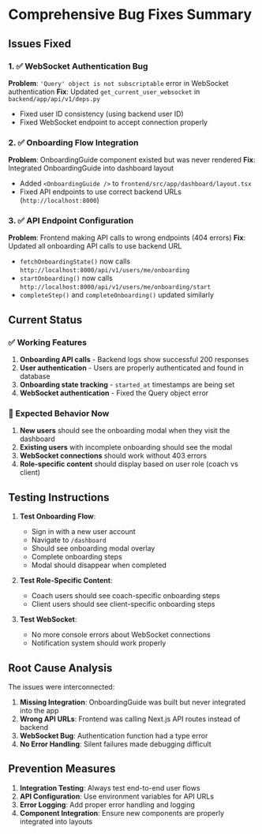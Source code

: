 # Comprehensive Bug Fixes Summary

## Issues Fixed

### 1. ✅ WebSocket Authentication Bug
**Problem**: `'Query' object is not subscriptable` error in WebSocket authentication
**Fix**: Updated `get_current_user_websocket` in `backend/app/api/v1/deps.py`
- Fixed user ID consistency (using backend user ID)
- Fixed WebSocket endpoint to accept connection properly

### 2. ✅ Onboarding Flow Integration
**Problem**: OnboardingGuide component existed but was never rendered
**Fix**: Integrated OnboardingGuide into dashboard layout
- Added `<OnboardingGuide />` to `frontend/src/app/dashboard/layout.tsx`
- Fixed API endpoints to use correct backend URLs (`http://localhost:8000`)

### 3. ✅ API Endpoint Configuration
**Problem**: Frontend making API calls to wrong endpoints (404 errors)
**Fix**: Updated all onboarding API calls to use backend URL
- `fetchOnboardingState()` now calls `http://localhost:8000/api/v1/users/me/onboarding`
- `startOnboarding()` now calls `http://localhost:8000/api/v1/users/me/onboarding/start`
- `completeStep()` and `completeOnboarding()` updated similarly

## Current Status

### ✅ Working Features
1. **Onboarding API calls** - Backend logs show successful 200 responses
2. **User authentication** - Users are properly authenticated and found in database
3. **Onboarding state tracking** - `started_at` timestamps are being set
4. **WebSocket authentication** - Fixed the Query object error

### 🔄 Expected Behavior Now
1. **New users** should see the onboarding modal when they visit the dashboard
2. **Existing users** with incomplete onboarding should see the modal
3. **WebSocket connections** should work without 403 errors
4. **Role-specific content** should display based on user role (coach vs client)

## Testing Instructions

1. **Test Onboarding Flow**:
   - Sign in with a new user account
   - Navigate to `/dashboard`
   - Should see onboarding modal overlay
   - Complete onboarding steps
   - Modal should disappear when completed

2. **Test Role-Specific Content**:
   - Coach users should see coach-specific onboarding steps
   - Client users should see client-specific onboarding steps

3. **Test WebSocket**:
   - No more console errors about WebSocket connections
   - Notification system should work properly

## Root Cause Analysis

The issues were interconnected:
1. **Missing Integration**: OnboardingGuide was built but never integrated into the app
2. **Wrong API URLs**: Frontend was calling Next.js API routes instead of backend
3. **WebSocket Bug**: Authentication function had a type error
4. **No Error Handling**: Silent failures made debugging difficult

## Prevention Measures

1. **Integration Testing**: Always test end-to-end user flows
2. **API Configuration**: Use environment variables for API URLs
3. **Error Logging**: Add proper error handling and logging
4. **Component Integration**: Ensure new components are properly integrated into layouts